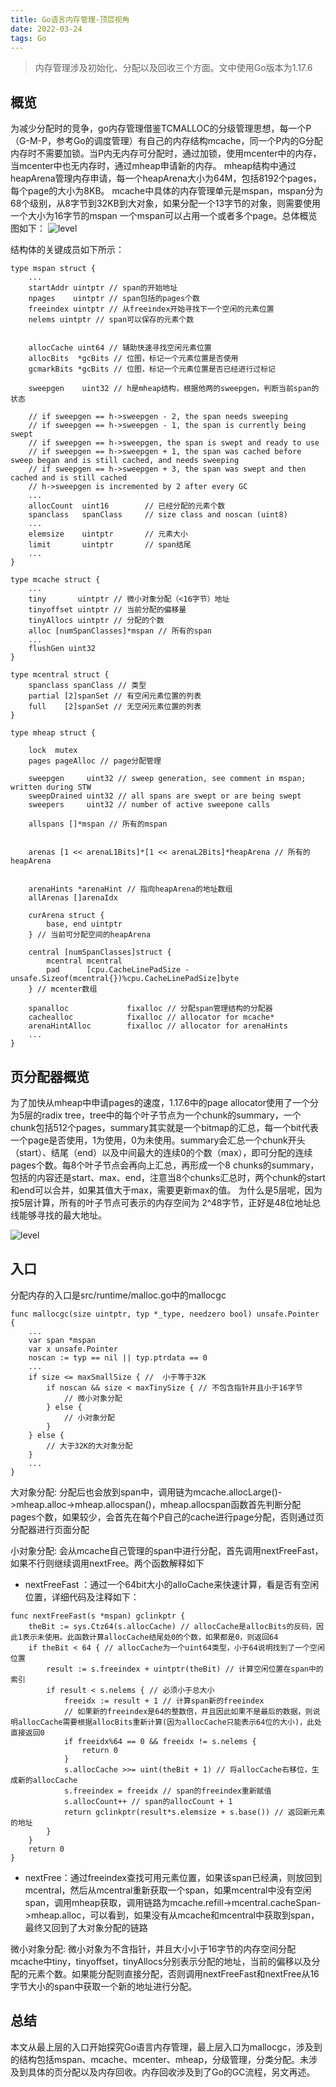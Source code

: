 ```yaml
---
title: Go语言内存管理-顶层视角
date: 2022-03-24
tags: Go
---
```

> 内存管理涉及初始化、分配以及回收三个方面。文中使用Go版本为1.17.6

## 概览

为减少分配时的竞争，go内存管理借鉴TCMALLOC的分级管理思想，每一个P（G-M-P，参考Go的调度管理）有自己的内存结构mcache，同一个P内的G分配内存时不需要加锁。当P内无内存可分配时，通过加锁，使用mcenter中的内存，当mcenter中也无内存时，通过mheap申请新的内存。
mheap结构中通过heapArena管理内存申请，每一个heapArena大小为64M，包括8192个pages，每个page的大小为8KB。
mcache中具体的内存管理单元是mspan，mspan分为68个级别，从8字节到32KB到大对象，如果分配一个13字节的对象，则需要使用一个大小为16字节的mspan
一个mspan可以占用一个或者多个page。总体概览图如下：
![level](/img/go-memory-level.png)

结构体的关键成员如下所示：

```
type mspan struct {
	...
	startAddr uintptr // span的开始地址
	npages    uintptr // span包括的pages个数
	freeindex uintptr // 从freeindex开始寻找下一个空闲的元素位置
	nelems uintptr // span可以保存的元素个数

	
	allocCache uint64 // 辅助快速寻找空闲元素位置
	allocBits  *gcBits // 位图，标记一个元素位置是否使用
	gcmarkBits *gcBits // 位图，标记一个元素位置是否已经进行过标记

	sweepgen    uint32 // h是mheap结构，根据他两的sweepgen，判断当前span的状态

	// if sweepgen == h->sweepgen - 2, the span needs sweeping
	// if sweepgen == h->sweepgen - 1, the span is currently being swept
	// if sweepgen == h->sweepgen, the span is swept and ready to use
	// if sweepgen == h->sweepgen + 1, the span was cached before sweep began and is still cached, and needs sweeping
	// if sweepgen == h->sweepgen + 3, the span was swept and then cached and is still cached
	// h->sweepgen is incremented by 2 after every GC
	... 
	allocCount  uint16        // 已经分配的元素个数
	spanclass   spanClass     // size class and noscan (uint8)
	...
	elemsize    uintptr       // 元素大小
	limit       uintptr       // span结尾
	...
}

type mcache struct {
	...
	tiny       uintptr // 微小对象分配（<16字节）地址
	tinyoffset uintptr // 当前分配的偏移量 
	tinyAllocs uintptr // 分配的个数
	alloc [numSpanClasses]*mspan // 所有的span
	...
	flushGen uint32
}

type mcentral struct {
	spanclass spanClass // 类型
	partial [2]spanSet // 有空闲元素位置的列表
	full    [2]spanSet // 无空闲元素位置的列表
}

type mheap struct {

	lock  mutex
	pages pageAlloc // page分配管理

	sweepgen     uint32 // sweep generation, see comment in mspan; written during STW
	sweepDrained uint32 // all spans are swept or are being swept
	sweepers     uint32 // number of active sweepone calls

	allspans []*mspan // 所有的mspan


	arenas [1 << arenaL1Bits]*[1 << arenaL2Bits]*heapArena // 所有的heapArena


	arenaHints *arenaHint // 指向heapArena的地址数组
	allArenas []arenaIdx

	curArena struct {
		base, end uintptr
	} // 当前可分配空间的heapArena

	central [numSpanClasses]struct {
		mcentral mcentral
		pad      [cpu.CacheLinePadSize - unsafe.Sizeof(mcentral{})%cpu.CacheLinePadSize]byte
	} // mcenter数组

	spanalloc             fixalloc // 分配span管理结构的分配器
	cachealloc            fixalloc // allocator for mcache*
	arenaHintAlloc        fixalloc // allocator for arenaHints
	...
}
```

## 页分配器概览

为了加快从mheap中申请pages的速度，1.17.6中的page allocator使用了一个分为5层的radix tree，tree中的每个叶子节点为一个chunk的summary，一个chunk包括512个pages，summary其实就是一个bitmap的汇总，每一个bit代表一个page是否使用，1为使用，0为未使用。summary会汇总一个chunk开头（start）、结尾（end）以及中间最大的连续0的个数（max），即可分配的连续pages个数。每8个叶子节点会再向上汇总，再形成一个8 chunks的summary，包括的内容还是start、max、end，注意当8个chunks汇总时，两个chunk的start和end可以合并，如果其值大于max，需要更新max的值。
为什么是5层呢，因为按5层计算，所有的叶子节点可表示的内存空间为 2^48字节，正好是48位地址总线能够寻找的最大地址。

![level](/img/go-memory-page-allocator.png)

## 入口

分配内存的入口是src/runtime/malloc.go中的mallocgc
```
func mallocgc(size uintptr, typ *_type, needzero bool) unsafe.Pointer {
	...
	var span *mspan
	var x unsafe.Pointer
	noscan := typ == nil || typ.ptrdata == 0
	...
	if size <= maxSmallSize { //  小于等于32K
		if noscan && size < maxTinySize { // 不包含指针并且小于16字节
			// 微小对象分配
		} else {
			// 小对象分配
		}
	} else {
		// 大于32K的大对象分配
	}
	...
}
```
大对象分配:
分配后也会放到span中，调用链为mcache.allocLarge()->mheap.alloc->mheap.allocspan()，mheap.allocspan函数首先判断分配pages个数，如果较少，会首先在每个P自己的cache进行page分配，否则通过页分配器进行页面分配

小对象分配:
会从mcache自己管理的span中进行分配，首先调用nextFreeFast，如果不行则继续调用nextFree。两个函数解释如下
* nextFreeFast ：通过一个64bit大小的alloCache来快速计算，看是否有空闲位置，详细代码及注释如下：

```
func nextFreeFast(s *mspan) gclinkptr {
	theBit := sys.Ctz64(s.allocCache) // allocCache是allocBits的反码，因此1表示未使用。此函数计算allocCache结尾处0的个数，如果都是0，则返回64
	if theBit < 64 { // allocCache为一个uint64类型，小于64说明找到了一个空闲位置
		result := s.freeindex + uintptr(theBit) // 计算空闲位置在span中的索引
		if result < s.nelems { // 必须小于总大小
			freeidx := result + 1 // 计算span新的freeindex
			// 如果新的freeindex是64的整数倍，并且因此如果不是最后的数据，则说明allocCache需要根据allocBits重新计算(因为allocCache只能表示64位的大小)，此处直接返回0
			if freeidx%64 == 0 && freeidx != s.nelems {
				return 0
			}
			s.allocCache >>= uint(theBit + 1) // 将allocCache右移位，生成新的allocCache
			s.freeindex = freeidx // span的freeindex重新赋值
			s.allocCount++ // span的allocCount + 1
			return gclinkptr(result*s.elemsize + s.base()) // 返回新元素的地址
		}
	}
	return 0
}
```

* nextFree：通过freeindex查找可用元素位置，如果该span已经满，则放回到mcentral，然后从mcentral重新获取一个span，如果mcentral中没有空闲span，调用mheap获取，调用链路为mcache.refill->mcentral.cacheSpan->mheap.alloc，可以看到，如果没有从mcache和mcentral中获取到span，最终又回到了大对象分配的链路

微小对象分配:
微小对象为不含指针，并且大小小于16字节的内存空间分配
mcache中tiny，tinyoffset，tinyAllocs分别表示分配的地址，当前的偏移以及分配的元素个数。如果能分配则直接分配，否则调用nextFreeFast和nextFree从16字节大小的span中获取一个新的地址进行分配。

## 总结

本文从最上层的入口开始探究Go语言内存管理，最上层入口为mallocgc，涉及到的结构包括mspan、mcache、mcenter、mheap，分级管理，分类分配。未涉及到具体的页分配以及内存回收。内存回收涉及到了Go的GC流程，另文再述。






